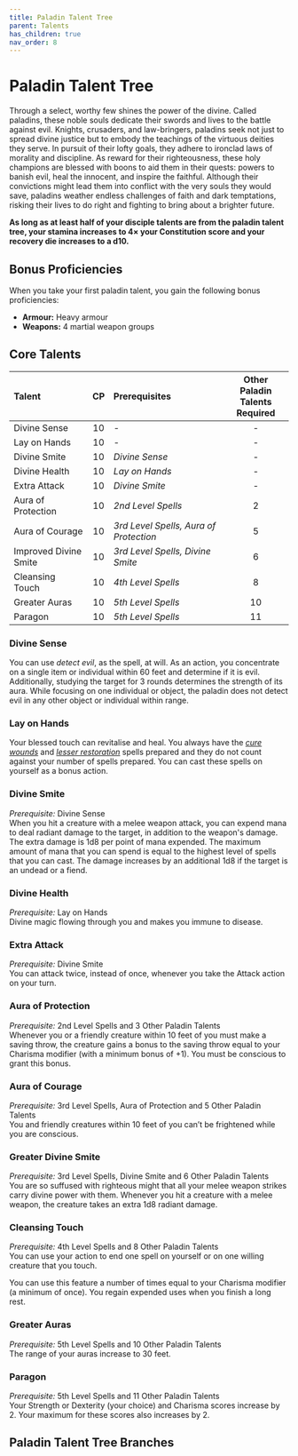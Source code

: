 ```yaml
---
title: Paladin Talent Tree
parent: Talents
has_children: true
nav_order: 8
---
```


# Paladin Talent Tree
Through a select, worthy few shines the power of the divine. Called paladins, these noble souls dedicate their swords and lives to the battle against evil. Knights, crusaders, and law-bringers, paladins seek not just to spread divine justice but to embody the teachings of the virtuous deities they serve. In pursuit of their lofty goals, they adhere to ironclad laws of morality and discipline. As reward for their righteousness, these holy champions are blessed with boons to aid them in their quests: powers to banish evil, heal the innocent, and inspire the faithful. Although their convictions might lead them into conflict with the very souls they would save, paladins weather endless challenges of faith and dark temptations, risking their lives to do right and fighting to bring about a brighter future.

**As long as at least half of your disciple talents are from the paladin talent tree, your stamina increases to 4× your Constitution score and your recovery die increases to a d10.**

## Bonus Proficiencies
When you take your first paladin talent, you gain the following bonus proficiencies:
* **Armour:** Heavy armour
* **Weapons:** 4 martial weapon groups

## Core Talents

| Talent | CP | Prerequisites | Other Paladin <br> Talents Required |
|:-----------|:------:|:-----------|:------:|
| Divine Sense          | 10 | *-* | - |
| Lay on Hands          | 10 | *-* | - |
| Divine Smite          | 10 | *Divine Sense* | - |
| Divine Health         | 10 | *Lay on Hands* | - |
| Extra Attack          | 10 | *Divine Smite* | - |
| Aura of Protection    | 10 | *2nd Level Spells* | 2 |
| Aura of Courage       | 10 | *3rd Level Spells, Aura of Protection* | 5 |
| Improved Divine Smite | 10 | *3rd Level Spells, Divine Smite* | 6 |
| Cleansing Touch       | 10 | *4th Level Spells* | 8 |
| Greater Auras         | 10 | *5th Level Spells* | 10 |
| Paragon               | 10 | *5th Level Spells* | 11 |

### Divine Sense
You can use *detect evil*, as the spell, at will. As an action, you concentrate on a single item or individual within 60 feet and determine if it is evil. Additionally, studying the target for 3 rounds determines the strength of its aura. While focusing on one individual or object, the paladin does not detect evil in any other object or individual within range.

### Lay on Hands 
Your blessed touch can revitalise and heal. You always have the [*cure wounds*](https://stormchaserroleplaying.com/stormchaserRPG/Spells/Level1/Evocation/#cure-wounds) and [*lesser restoration*](https://stormchaserroleplaying.com/stormchaserRPG/Spells/Level2/Abjuration/#lesser-restoration) spells prepared and they do not count against your number of spells prepared. You can cast these spells on yourself as a bonus action.

### Divine Smite
*Prerequisite:* Divine Sense<br>
When you hit a creature with a melee weapon attack, you can expend mana to deal radiant damage to the target, in addition to the weapon's damage. The extra damage is 1d8 per point of mana expended. The maximum amount of mana that you can spend is equal to the highest level of spells that you can cast. The damage increases by an additional 1d8 if the target is an undead or a fiend.

### Divine Health
*Prerequisite:* Lay on Hands<br>
Divine magic flowing through you and makes you immune to disease.

### Extra Attack 
*Prerequisite:* Divine Smite<br>
You can attack twice, instead of once, whenever you take the Attack action on your turn.

### Aura of Protection
*Prerequisite:* 2nd Level Spells and 3 Other Paladin Talents<br>
Whenever you or a friendly creature within 10 feet of you must make a saving throw, the creature gains a bonus to the saving throw equal to your Charisma modifier (with a minimum bonus of +1). You must be conscious to grant this bonus.

### Aura of Courage
*Prerequisite:* 3rd Level Spells, Aura of Protection and 5 Other Paladin Talents<br>
You and friendly creatures within 10 feet of you can’t be frightened while you are conscious.

### Greater Divine Smite
*Prerequisite:* 3rd Level Spells, Divine Smite and 6 Other Paladin Talents<br>
You are so suffused with righteous might that all your melee weapon strikes carry divine power with them. Whenever you hit a creature with a melee weapon, the creature takes an extra 1d8 radiant damage.

### Cleansing Touch
*Prerequisite:* 4th Level Spells and 8 Other Paladin Talents<br>
You can use your action to end one spell on yourself or on one willing creature that you touch.

You can use this feature a number of times equal to your Charisma modifier (a minimum of once). You regain expended uses when you finish a long rest.

### Greater Auras
*Prerequisite:* 5th Level Spells and 10 Other Paladin Talents<br>
The range of your auras increase to 30 feet.

### Paragon
*Prerequisite:* 5th Level Spells and 11 Other Paladin Talents<br>
Your Strength or Dexterity (your choice) and Charisma scores increase by 2. Your maximum for these scores also increases by 2.

## Paladin Talent Tree Branches
